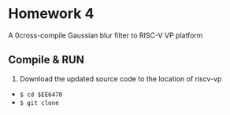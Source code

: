 # Homework 4
A 0cross-compile Gaussian blur filter to RISC-V VP platform
## Compile & RUN
1. Download the updated source code to the location of riscv-vp
* `$ cd $EE6470`
* `$ git clone `

